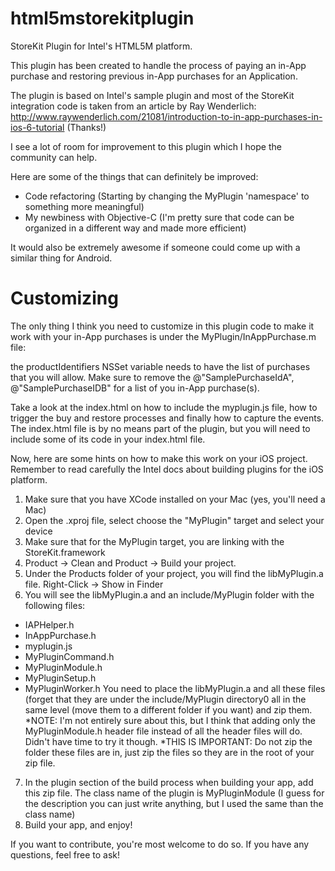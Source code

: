 html5mstorekitplugin
====================

StoreKit Plugin for Intel's HTML5M platform.

This plugin has been created to handle the process of paying an in-App purchase and restoring previous in-App purchases
for an Application.

The plugin is based on Intel's sample plugin and most of the StoreKit integration code is taken from an article by 
Ray Wenderlich: http://www.raywenderlich.com/21081/introduction-to-in-app-purchases-in-ios-6-tutorial (Thanks!)

I see a lot of room for improvement to this plugin which I hope the community can help.

Here are some of the things that can definitely be improved:
* Code refactoring (Starting by changing the MyPlugin 'namespace' to something more meaningful)
* My newbiness with Objective-C (I'm pretty sure that code can be organized in a different way and made more efficient)

It would also be extremely awesome if someone could come up with a similar thing for Android.

Customizing
===========

The only thing I think you need to customize in this plugin code to make it work with your in-App purchases is
under the MyPlugin/InAppPurchase.m file:

the productIdentifiers NSSet variable needs to have the list of purchases that you will allow. Make sure to remove the
@"SamplePurchaseIdA", @"SamplePurchaseIDB" for a list of you in-App purchase(s).

Take a look at the index.html on how to include the myplugin.js file, how to trigger the buy and restore processes
and finally how to capture the events. The index.html file is by no means part of the plugin, but you will need to 
include some of its code in your index.html file.

Now, here are some hints on how to make this work on your iOS project. Remember to read carefully the Intel docs 
about building plugins for the iOS platform.

1. Make sure that you have XCode installed on your Mac (yes, you'll need a Mac)
2. Open the .xproj file, select choose the "MyPlugin" target and select your device
3. Make sure that for the MyPlugin target, you are linking with the StoreKit.framework
4. Product -> Clean and Product -> Build your project.
5. Under the Products folder of your project, you will find the libMyPlugin.a file. Right-Click -> Show in Finder
6. You will see the libMyPlugin.a and an include/MyPlugin folder with the following files:
  * IAPHelper.h
  * InAppPurchase.h
  * myplugin.js
  * MyPluginCommand.h
  * MyPluginModule.h
  * MyPluginSetup.h
  * MyPluginWorker.h
  You need to place the libMyPlugin.a and all these files (forget that they are under the include/MyPlugin directory0 all
  in the same level (move them to a different folder if you want) and zip them.
  *NOTE: I'm not entirely sure about this, but I think that adding only the MyPluginModule.h header file instead of all the header files will do. Didn't have time to try it though.
  *THIS IS IMPORTANT: Do not zip the folder these files are in, just zip the files so they are in the root of your zip file.
7. In the plugin section of the build process when building your app, add this zip file. The class name of the plugin is MyPluginModule (I guess for the description you can just write anything, but I used the same than the class name)
8. Build your app, and enjoy!

If you want to contribute, you're most welcome to do so. If you have any questions, feel free to ask!
